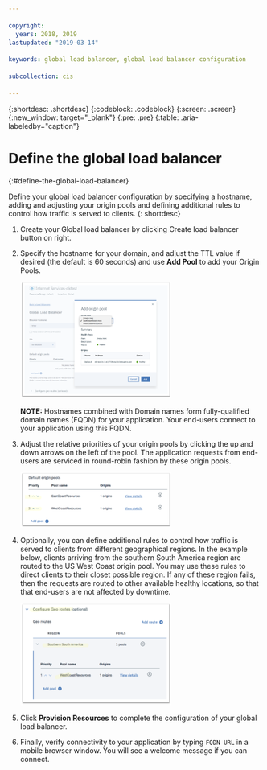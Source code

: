 ```yaml
---

copyright:
  years: 2018, 2019
lastupdated: "2019-03-14"

keywords: global load balancer, global load balancer configuration

subcollection: cis

---
```


{:shortdesc: .shortdesc}
{:codeblock: .codeblock}
{:screen: .screen}
{:new_window: target="_blank"}
{:pre: .pre}
{:table: .aria-labeledby="caption"}

# Define the global load balancer
{:#define-the-global-load-balancer}

Define your global load balancer configuration by specifying a hostname, adding and adjusting your origin pools and defining additional rules to control how traffic is served to clients.
{: shortdesc}

1. Create your Global load balancer by clicking Create load balancer button on right.  

2. Specify the hostname for your domain, and adjust the TTL value if desired (the default is 60 seconds) and use **Add Pool** to add your Origin Pools.

   <img src="images/reliability11.png" alt="drawing" style="width: 300px;"/>

   **NOTE:** Hostnames combined with Domain names form fully-qualified domain names (FQDN) for your application. Your end-users connect to your application using this FQDN.

3. Adjust the relative priorities of your origin pools by clicking the up and down arrows on the left of the pool. The application requests from end-users are serviced in round-robin fashion by these origin pools.

   <img src="images/reliability12.png" alt="drawing" style="width: 300px;"/>   

4. Optionally, you can define additional rules to control how traffic is served to clients from different geographical regions. In the example below, clients arriving from the southern South America region are routed to the US West Coast origin pool. You may use these rules to direct clients to their closet possible region. If any of these region fails, then the requests are routed to other available healthy locations, so that that end-users are not affected by downtime.

   <img src="images/reliability13.png" alt="drawing" style="width: 300px;"/>   

5. Click **Provision Resources** to complete the configuration of your global load balancer.
6. Finally, verify connectivity to your application by typing `FQDN URL` in a mobile browser window. You will see a welcome message if you can connect.
